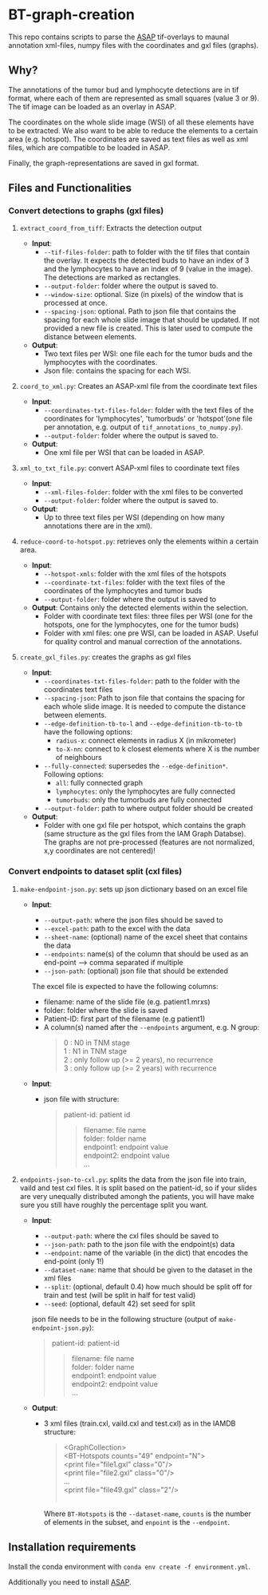 # BT-graph-creation
This repo contains scripts to parse the [ASAP](https://computationalpathologygroup.github.io/ASAP/) 
tif-overlays to maunal annotation xml-files, numpy files with the coordinates and gxl files (graphs).

## Why?
The annotations of the tumor bud and lymphocyte detections are in tif format, where each of them are represented as 
small squares (value 3 or 9). The tif image can be loaded as an overlay in ASAP.
 
The coordinates on the whole slide image (WSI) of all these elements have to be extracted. We also want to be able
to reduce the elements to a certain area (e.g. hotspot). The coordinates are saved as text files as well as xml files,
which are compatible to be loaded in ASAP.

Finally, the graph-representations are saved in gxl format.

## Files and Functionalities
### Convert detections to graphs (gxl files)
1. `extract_coord_from_tiff`: Extracts the detection output
   - **Input**:
     - `--tif-files-folder`: path to folder with the tif files that contain the overlay. It expects the detected buds to
     have an index of 3 and the lymphocytes to have an index of 9 (value in the image). The detections are marked as rectangles.
     - `--output-folder`: folder where the output is saved to.
     - `--window-size`: optional. Size (in pixels) of the window that is processed at once.
     - `--spacing-json`: optional. Path to json file that contains the spacing for each whole slide image that should
     be updated. If not provided a new file is created. This is later used to compute the distance between elements.
   - **Output**:
     - Two text files per WSI: one file each for the tumor buds and the lymphocytes with the coordinates.
     - Json file: contains the spacing for each WSI.

1. `coord_to_xml.py`: Creates an ASAP-xml file from the coordinate text files
   - **Input**:
     - `--coordinates-txt-files-folder`: folder with the text files of the coordinates for 
      'lymphocytes', 'tumorbuds' or 'hotspot'(one file per annotation, 
        e.g. output of `tif_annotations_to_numpy.py`).
     - `--output-folder`: folder where the output is saved to.
   - **Output**:
     - One xml file per WSI that can be loaded in ASAP.

1. `xml_to_txt_file.py`: convert ASAP-xml files to coordinate text files
   - **Input**:
     - `--xml-files-folder`: folder with the xml files to be converted
     - `--output-folder`: folder where the output is saved to.
   - **Output**:
     - Up to three text files per WSI (depending on how many annotations there are in the xml).

1. `reduce-coord-to-hotspot.py`: retrieves only the elements within a certain area.
   - **Input**:
     - `--hotspot-xmls`: folder with the xml files of the hotspots
     - `--coordinate-txt-files`: folder with the text files of the coordinates of the lymphocytes and tumor buds
     - `--output-folder`: folder where the output is saved to
   - **Output**: Contains only the detected elements within the selection.
     - Folder with coordinate text files: three files per WSI (one for the hotspots, one for the lymphocytes, one
       for the tumor buds)
     - Folder with xml files: one pre WSI, can be loaded in ASAP. Useful for quality control and manual correction of the
       annotations.
       
1. `create_gxl_files.py`: creates the graphs as gxl files
   - **Input**:
     - `--coordinates-txt-files-folder`: path to the folder with the coordinates text files
     - `--spacing-json`: Path to json file that contains the spacing for each whole slide image. 
     It is needed to compute the distance between elements.
     - `--edge-definition-tb-to-l` and `--edge-definition-tb-to-tb` have the following options: 
       - `radius-x`: connect elements in radius X (in mikrometer)
       - `to-X-nn`: connect to k closest elements where X is the number of neighbours
     - `--fully-connected`: supersedes the `--edge-definition*`. Following options:
       - `all`: fully connected graph
       - `lymphocytes`: only the lymphocytes are fully connected
       - `tumorbuds`: only the tumorbuds are fully connected
     - `--output-folder`: path to where output folder should be created
   - **Output**: 
     - Folder with one gxl file per hotspot, which contains the graph (same structure as the gxl files from the IAM Graph Databse).
       The graphs are not pre-processed (features are not normalized, x,y coordinates are not centered)!

### Convert endpoints to dataset split (cxl files)
1. `make-endpoint-json.py`: sets up json dictionary based on an excel file
   - **Input**:
     - `--output-path`: where the json files should be saved to
     - `--excel-path`: path to the excel with the data
     - `--sheet-name`: (optional) name of the excel sheet that contains the data
     - `--endpoints`: name(s) of the column that should be used as an end-point --> comma separated if multiple
     - `--json-path`: (optional) json file that should be extended
    
     The excel file is expected to have the following columns:
     - filename: name of the slide file (e.g. patient1.mrxs)
     - folder: folder where the slide is saved
     - Patient-ID: first part of the filename (e.g patient1)
     - A column(s) named after the `--endpoints` argument, e.g. N group:<br />
       >  0 : N0 in TNM stage<br />
          1 : N1 in TNM stage<br />
          2 : only follow up (>= 2 years), no recurrence<br />
          3 : only follow up (>= 2 years) with recurrence
           
   - **Input**:
     - json file with structure: <br />
       >patient-id: patient id<br />
       >>filename:  file name<br />
         folder: folder name<br />
         endpoint1: endpoint value<br />
         endpoint2: endpoint value<br />
         ...

1. `endpoints-json-to-cxl.py`: splits the data from the json file into train, vaild and test cxl files. 
    It is split based on the patient-id, so if your slides are very unequally distributed amongh the patients,
    you will have make sure you still have roughly the percentage split you want.
   - **Input**:
     - `--output-path`: where the cxl files should be saved to
     - `--json-path`: path to the json file with the endpoint(s) data
     - `--endpoint`: name of the variable (in the dict) that encodes the end-point (only 1!)
     - `--dataset-name`: name that should be given to the dataset in the xml files
     - `--split`: (optional, default 0.4) how much should be split off for train and test (will be split in half for test valid) 
     - `--seed`: (optional, default 42) set seed for split
        
     json file needs to be in the following structure (output of `make-endpoint-json.py`): <br />
       >patient-id: patient-id<br />
       >>filename: file name<br />
         folder: folder name<br />
         endpoint1: endpoint value<br />
         endpoint2: endpoint value<br />
         ...

   - **Output**:
      - 3 xml files (train.cxl, vaild.cxl and test.cxl) as in the IAMDB structure:
          > \<GraphCollection><br />
          \<BT-Hotspots counts="49" endpoint="N"><br />
                \<print file="file1.gxl" class="0"/><br />
                \<print file="file2.gxl" class="0"/><br />
                ...<br />
                \<print file="file49.gxl" class="2"/><br />
          </BT-Hotspots><br />
          </GraphCollection>
          
          Where `BT-Hotspots` is the `--dataset-name`, `counts` is the number of elements in the subset,
          and `enpoint` is the `--endpoint`.


## Installation requirements
Install the conda environment with `conda env create -f environment.yml`. 

Additionally you need to install [ASAP](https://github.com/computationalpathologygroup/ASAP).
